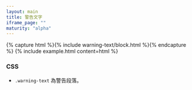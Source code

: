 ```yaml
---
layout: main
title: 警告文字
iframe_page: ""
maturity: "alpha"
---
```


{% capture html %}{% include warning-text/block.html %}{% endcapture %}
{% include example.html content=html %}

### CSS

- `.warning-text` 為警告段落。
